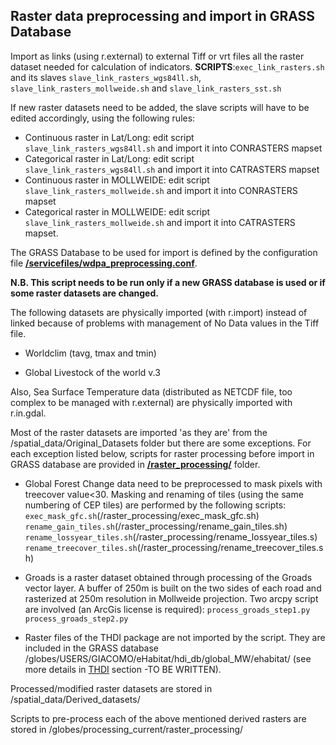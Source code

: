 ## **Raster data preprocessing and import in GRASS Database** 

Import as links (using r.external) to external Tiff or vrt files all the raster dataset needed for calculation of indicators. 
**SCRIPTS**:`exec_link_rasters.sh` and its slaves `slave_link_rasters_wgs84ll.sh`, `slave_link_rasters_mollweide.sh` and `slave_link_rasters_sst.sh`

If new raster datasets need to be added, the slave scripts will have to be edited accordingly, using the following rules:

* Continuous raster in Lat/Long: edit script `slave_link_rasters_wgs84ll.sh` and import it into CONRASTERS mapset
* Categorical raster in Lat/Long: edit script `slave_link_rasters_wgs84ll.sh` and import it into CATRASTERS mapset
* Continuous raster in MOLLWEIDE: edit script `slave_link_rasters_mollweide.sh` and import it into CONRASTERS mapset
* Categorical raster in MOLLWEIDE: edit script `slave_link_rasters_mollweide.sh` and import it into CATRASTERS mapset.


The GRASS Database to be used for import is defined by the configuration file  **[/servicefiles/wdpa\_preprocessing.conf](/servicefiles/wdpa\_preprocessing.conf)**.

**N.B. This script needs to be run only if a new GRASS database is used or if some raster datasets are changed.**

The following datasets are physically imported (with r.import) instead of linked because of problems with management of No Data values in the Tiff file.


* Worldclim (tavg, tmax and tmin)

* Global Livestock of the world v.3

Also, Sea Surface Temperature data (distributed as NETCDF file, too complex to be managed with r.external) are physically imported with r.in.gdal.

Most of the raster datasets are imported 'as they are' from the /spatial\_data/Original\_Datasets folder but there are some exceptions. For each exception listed below, scripts for raster processing before import in GRASS database are provided in  **[/raster_processing/](/raster_processing/)** folder.

* Global Forest Change data need to be preprocessed to mask pixels with treecover value<30. Masking and renaming of tiles (using the same numbering of CEP tiles) are performed by the following scripts:
`exec_mask_gfc.sh`(/raster_processing/exec_mask_gfc.sh)
`rename_gain_tiles.sh`(/raster_processing/rename_gain_tiles.sh)
`rename_lossyear_tiles.sh`(/raster_processing/rename_lossyear_tiles.s)
`rename_treecover_tiles.sh`(/raster_processing/rename_treecover_tiles.sh)

* Groads is a raster dataset obtained through processing of the Groads vector layer. A buffer of 250m is built on the two sides of each road and rasterized at 250m resolution  in Mollweide projection. Two arcpy script are involved (an ArcGis license is required):
`process_groads_step1.py`
`process_groads_step2.py`

* Raster files of the THDI package are not imported by the script. They are included in the GRASS database /globes/USERS/GIACOMO/eHabitat/hdi_db/global_MW/ehabitat/ (see more details in [THDI](./wdpa_processing/#THDI) section -TO BE WRITTEN).

Processed/modified raster datasets are stored in /spatial\_data/Derived\_datasets/ 

Scripts to pre-process each of the above mentioned derived rasters are stored in /globes/processing\_current/raster\_processing/ 



